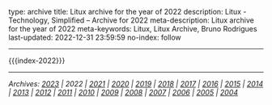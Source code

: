 type: archive
title: Litux archive for the year of 2022
description: Litux - Technology, Simplified – Archive for 2022
meta-description: Litux archive for the year of 2022
meta-keywords: Litux, Litux Archive, Bruno Rodrigues
last-updated: 2022-12-31 23:59:59
no-index: follow

---
<div id="home-index">
  {{{index-2022}}}
</div>

---
*Archives: [2023](/) | 2022 | [2021](/archive/2021) | [2020](/archive/2020) | [2019](/archive/2019) | [2018](/archive/2018) | [2017](/archive/2017) | [2016](/archive/2016) | [2015](/archive/2015) | [2014](/archive/2014) | [2013](/archive/2013) | [2012](/archive/2012) | [2011](/archive/2011) | [2010](/archive/2010) | [2009](/archive/2009) | [2008](/archive/2008) | [2007](/archive/2007) | [2006](/archive/2006) | [2005](/archive/2005) | [2004](/archive/2004)*
